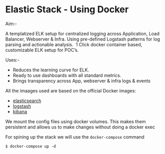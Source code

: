 # Elastic Stack - Using Docker

Aim:-

A templatized ELK setup for centralized logging across Application, Load Balancer, Webserver & Infra. Using pre-defined Logstash patterns for log parsing and actionable analysis.  1 Click docker container based, customizable ELK setup for POC’s. 

Uses:-
 
* Reduces the learning curve for ELK.
* Ready to use dashboards with all standard metrics.
* Brings transparency across App, webserver & infra logs & events 
 


All the imaages used are based on the official Docker images:

* [elasticsearch](https://github.com/elastic/elasticsearch-docker)
* [logstash](https://github.com/elastic/logstash-docker)
* [kibana](https://github.com/elastic/kibana-docker)

We mount the config files using docker volumes. This makes them persistent and allows us to make changes without doing a docker exec

For spining up the stack we will use the `docker-compose` command

```console
$ docker-compose up -d
```





